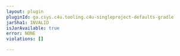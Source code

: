 ```yaml
---
layout: plugin
pluginId: ga.csys.c4u.tooling.c4u-singleproject-defaults-gradle
jarSha1: INVALID
isJarAvailable: true
error: NONE
violations: []

---
```

